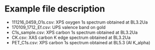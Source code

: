 # Example file description

- 111216_0459_O1s.csv: XPS oxygen 1s spectrum obtained at BL3.2Ua
- 170109_1712_Ef.csv: UPS valence band  on gold
- C1s_sample.csv: XPS carbon 1s spectrum obtained at BL3.2Ua
- CK.csv: XAS carbon K edge spectrum obtained at BL3.2Ua
- PET_C1s.csv: XPS carbon 1s spectrum obtained at BL5.3 (Al K_alpha)
